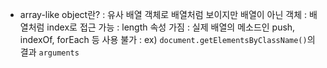 * array-like object란?
  : 유사 배열 객체로 배열처럼 보이지만 배열이 아닌 객체
  : 배열처럼 index로 접근 가능
  : length 속성 가짐
  : 실제 배열의 메소드인 push, indexOf, forEach 등 사용 불가
  : ex) `document.getElementsByClassName()`의 결과 `arguments`
